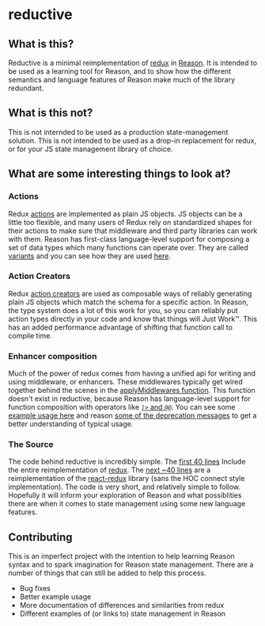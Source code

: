 # reductive

## What is this?
Reductive is a minimal reimplementation of [redux](https://github.com/reactjs/redux) in [Reason](https://github.com/facebook/reason). It is intended to be used as a learning tool for Reason, and to show how the different semantics and language features of Reason make much of the library redundant.

## What is this not?
This is not internded to be used as a production state-management solution. This is not intended to be used as a drop-in replacement for redux, or for your JS state management library of choice.

## What are some interesting things to look at?
### Actions
Redux [actions](http://redux.js.org/docs/basics/Actions.html) are implemented as plain JS objects. JS objects can be a little too flexible, and many users of Redux rely on standardized shapes for their actions to make sure that middleware and third party libraries can work with them. Reason has first-class language-level support for composing a set of data types which many functions can operate over. They are called [variants](http://facebook.github.io/reason/#syntax-basics-variants) and you can see how they are used [here](https://github.com/reasonml/reductive/blob/master/examples/basic/simpleStore.re).

### Action Creators
Redux [action creators](http://redux.js.org/docs/basics/Actions.html#action-creators) are used as composable ways of reliably generating plain JS objects which match the schema for a specific action. In Reason, the type system does a lot of this work for you, so you can reliably put action types directly in your code and know that things will Just Work™. This has an added performance advantage of shifting that function call to compile time.

### Enhancer composition
Much of the power of redux comes from having a unified api for writing and using middleware, or enhancers. These middlewares typically get wired together behind the scenes in the [applyMiddlewares function](http://redux.js.org/docs/api/applyMiddleware.html). This function doesn't exist in reductive, because Reason has language-level support for function composition with operators like [`|>` and `@@`](https://caml.inria.fr/pub/docs/manual-ocaml/libref/Pervasives.html#6_Compositionoperators). You can see some [example usage here](https://github.com/reasonml/reductive/blob/master/examples/immutable/timeTravelStore.re#L86-L87) and reason [some of the deprecation messages](https://github.com/reasonml/reductive/blob/master/src/reductive.rei#L39-L112) to get a better understanding of typical usage.

### The Source
The code behind reductive is incredibly simple. The [first 40 lines](https://github.com/reasonml/reductive/blob/master/src/reductive.re#L1-L40) Include the entire reimplementation of [redux](https://github.com/reactjs/redux). The [next ~40 lines](https://github.com/reasonml/reductive/blob/master/src/reductive.re#L42-L83) are a reimplementation of the [react-redux](https://github.com/reactjs/react-redux) library (sans the HOC connect style implementation). The code is very short, and relatively simple to follow. Hopefully it will inform your exploration of Reason and what possiblities there are when it comes to state management using some new language features.

## Contributing
This is an imperfect project with the intention to help learning Reason syntax and to spark imagination for Reason state management. There are a number of things that can still be added to help this process.

* Bug fixes
* Better example usage
* More documentation of differences and similarities from redux
* Different examples of (or links to) state management in Reason
